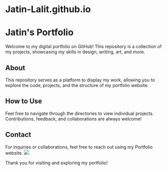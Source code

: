 # Jatin-Lalit.github.io
# Jatin's Portfolio

Welcome to my digital portfolio on GitHub! This repository is a collection of my projects, showcasing my skills in design, writing, art, and more.

## About

This repository serves as a platform to display my work, allowing you to explore the code, projects, and the structure of my portfolio website.


## How to Use

Feel free to navigate through the directories to view individual projects. Contributions, feedback, and collaborations are always welcome!

## Contact

For inquiries or collaborations, feel free to reach out using my Portfolio website.
![](https://imagetolink.com/ib/Ub2P07N1PT.png)


Thank you for visiting and exploring my portfolio!

